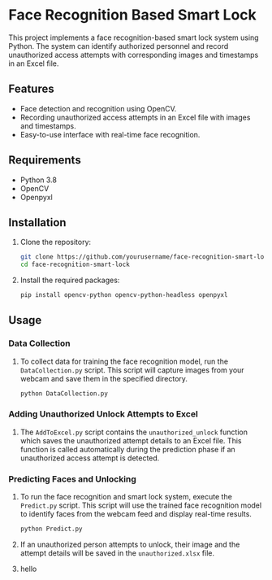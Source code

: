 # Face Recognition Based Smart Lock

This project implements a face recognition-based smart lock system using Python. The system can identify authorized personnel and record unauthorized access attempts with corresponding images and timestamps in an Excel file.

## Features

- Face detection and recognition using OpenCV.
- Recording unauthorized access attempts in an Excel file with images and timestamps.
- Easy-to-use interface with real-time face recognition.

## Requirements

- Python 3.8
- OpenCV
- Openpyxl

## Installation

1. Clone the repository:
    ```sh
    git clone https://github.com/yourusername/face-recognition-smart-lock.git
    cd face-recognition-smart-lock
    ```

2. Install the required packages:
    ```sh
    pip install opencv-python opencv-python-headless openpyxl
    ```

## Usage

### Data Collection

1. To collect data for training the face recognition model, run the `DataCollection.py` script. This script will capture images from your webcam and save them in the specified directory.

    ```sh
    python DataCollection.py
    ```

### Adding Unauthorized Unlock Attempts to Excel

1. The `AddToExcel.py` script contains the `unauthorized_unlock` function which saves the unauthorized attempt details to an Excel file. This function is called automatically during the prediction phase if an unauthorized access attempt is detected.

### Predicting Faces and Unlocking

1. To run the face recognition and smart lock system, execute the `Predict.py` script. This script will use the trained face recognition model to identify faces from the webcam feed and display real-time results.

    ```sh
    python Predict.py
    ```

2. If an unauthorized person attempts to unlock, their image and the attempt details will be saved in the `unauthorized.xlsx` file.
3. hello

